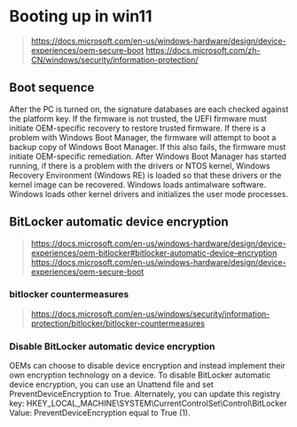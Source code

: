 # Booting up in win11
>https://docs.microsoft.com/en-us/windows-hardware/design/device-experiences/oem-secure-boot
>https://docs.microsoft.com/zh-CN/windows/security/information-protection/
## Boot sequence
After the PC is turned on, the signature databases are each checked against the platform key.
If the firmware is not trusted, the UEFI firmware must initiate OEM-specific recovery to restore trusted firmware.
If there is a problem with Windows Boot Manager, the firmware will attempt to boot a backup copy of Windows Boot Manager. If this also fails, the firmware must initiate OEM-specific remediation.
After Windows Boot Manager has started running, if there is a problem with the drivers or NTOS kernel, Windows Recovery Environment (Windows RE) is loaded so that these drivers or the kernel image can be recovered.
Windows loads antimalware software.
Windows loads other kernel drivers and initializes the user mode processes.
## BitLocker automatic device encryption
>https://docs.microsoft.com/en-us/windows-hardware/design/device-experiences/oem-bitlocker#bitlocker-automatic-device-encryption
>https://docs.microsoft.com/en-us/windows-hardware/design/device-experiences/oem-secure-boot
### bitlocker countermeasures
>https://docs.microsoft.com/en-us/windows/security/information-protection/bitlocker/bitlocker-countermeasures
### Disable BitLocker automatic device encryption
OEMs can choose to disable device encryption and instead implement their own encryption technology on a device. To disable BitLocker automatic device encryption, you can use an Unattend file and set PreventDeviceEncryption to True. Alternately, you can update this registry key: HKEY_LOCAL_MACHINE\SYSTEM\CurrentControlSet\Control\BitLocker Value: PreventDeviceEncryption equal to True (1).